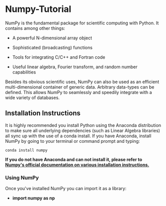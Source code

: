 # Numpy-Tutorial
NumPy is the fundamental package for scientific computing with Python. It contains among other things:

* A powerful N-dimensional array object

* Sophisticated (broadcasting) functions

* Tools for integrating C/C++ and Fortran code

* Useful linear algebra, Fourier transform, and random number capabilities

Besides its obvious scientific uses, NumPy can also be used as an efficient multi-dimensional container of generic data. Arbitrary data-types can be defined. This allows NumPy to seamlessly and speedily integrate with a wide variety of databases.
## Installation Instructions

It is highly recommended you install Python using the Anaconda distribution to make sure all underlying dependencies (such as Linear Algebra libraries) all sync up with the use of a conda install. If you have Anaconda, install NumPy by going to your terminal or command prompt and typing:
    
    conda install numpy
    
**If you do not have Anaconda and can not install it, please refer to [Numpy's official documentation on various installation instructions.](http://docs.scipy.org/doc/numpy-1.10.1/user/install.html)**
### Using NumPy
Once you've installed NumPy you can import it as a library:<br>
- __import numpy as np__
